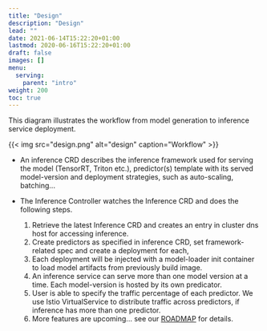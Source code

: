 ```yaml
---
title: "Design"
description: "Design"
lead: ""
date: 2021-06-14T15:22:20+01:00
lastmod: 2020-06-16T15:22:20+01:00
draft: false
images: []
menu:
  serving:
    parent: "intro"
weight: 200
toc: true
---
```

This diagram illustrates the workflow from model generation to inference service deployment.

{{< img src="design.png" alt="design" caption="Workflow" >}}

- An inference CRD describes the inference framework used for serving the model (TensorRT, Triton etc.), predictor(s) template with its served model-version and deployment strategies, such as auto-scaling, batching...

- The Inference Controller watches the Inference CRD and does the following steps.
  1. Retrieve the latest Inference CRD and creates an entry in cluster dns host for accessing inference.
  2. Create predictors as specified in inference CRD, set framework-related spec and create a deployment for each,
  3. Each deployment will be injected with a model-loader init container to load model artifacts from previously build image.
  4. An inference service can serve more than one model version at a time. Each model-version is hosted by its own predicator.
  5. User is able to specify the traffic percentage of each predictor. We use Istio VirtualService to distribute traffic across predictors, if inference has more than one predictor.
  6. More features are upcoming... see our [ROADMAP](https://github.com/alibaba/kubedl/projects/1) for details.
